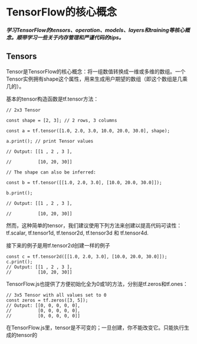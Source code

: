 # TensorFlow的核心概念

##### 学习TensorFlow的tensors、operation、models、layers和training等核心概念。顺带学习一些关于内存管理和严谨代码的tips。

## Tensors

Tensor是TensorFlow的核心概念：将一组数值转换成一维或多维的数组。一个Tensor实例拥有shape这个属性，用来生成用户期望的数组（即这个数组是几乘几的）。

基本的tensor构造函数是tf.tensor方法：

    // 2x3 Tensor
    
    const shape = [2, 3]; // 2 rows, 3 columns
    
    const a = tf.tensor([1.0, 2.0, 3.0, 10.0, 20.0, 30.0], shape);
    
    a.print(); // print Tensor values
    
    // Output: [[1 , 2 , 3 ],
    
    //          [10, 20, 30]]

    // The shape can also be inferred:
    
    const b = tf.tensor([[1.0, 2.0, 3.0], [10.0, 20.0, 30.0]]);
    
    b.print();
    
    // Output: [[1 , 2 , 3 ],
    
    //          [10, 20, 30]]

然而，这种简单的tensor，我们建议使用下列方法来创建以提高代码可读性：tf.scalar, tf.tensor1d, tf.tensor2d, tf.tensor3d 和 tf.tensor4d.

接下来的例子是用tf.tensor2d创建一样的例子

    const c = tf.tensor2d([[1.0, 2.0, 3.0], [10.0, 20.0, 30.0]]);
    c.print();
    // Output: [[1 , 2 , 3 ],
    //          [10, 20, 30]]

TensorFlow.js也提供了方便初始化全为0或1的方法，分别是tf.zeros和tf.ones：

    // 3x5 Tensor with all values set to 0
    const zeros = tf.zeros([3, 5]);
    // Output: [[0, 0, 0, 0, 0],
    //          [0, 0, 0, 0, 0],
    //          [0, 0, 0, 0, 0]]
    
在TensorFlow.js里，tensor是不可变的；一旦创建，你不能改变它。只能执行生成的tensor的
